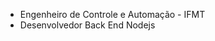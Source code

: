 -  Engenheiro de Controle e Automação - IFMT
-  Desenvolvedor Back End Nodejs
<!---
MarcelFranca594/MarcelFranca594 is a ✨ special ✨ repository because its `README.md` (this file) appears on your GitHub profile.
You can click the Preview link to take a look at your changes.
--->
